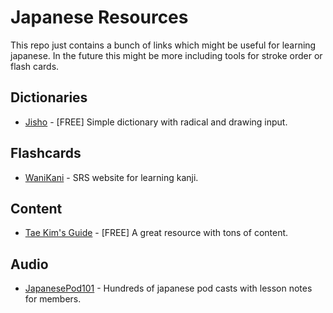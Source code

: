 # Japanese Resources

This repo just contains a bunch of links which might be useful for learning japanese. In the future this might be more including tools for stroke order or flash cards.

## Dictionaries

* [Jisho](http://jisho.org/) - [FREE] Simple dictionary with radical and drawing input.

## Flashcards

* [WaniKani](https://www.wanikani.com/) - SRS website for learning kanji.

## Content

* [Tae Kim's Guide](http://www.guidetojapanese.org/learn/) - [FREE] A great resource with tons of content.

## Audio

* [JapanesePod101](http://www.japanesepod101.com/) - Hundreds of japanese pod casts with lesson notes for members.
